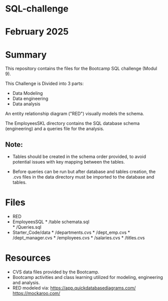 # SQL-challenge
# February 2025

# Summary
This repository contains the files for the Bootcamp SQL challenge (Modul 9).

This Challenge is Divided into 3 parts:

  *  Data Modeling
  *  Data engineering
  *  Data analysis

An entity relationship diagram ("RED") visually models the schema.

The EmployeesSKL directory contains the SQL database schema (engineering) and a queries file for the analysis.

## Note:
  *  Tables should be created in the schema order provided, to avoid potential issues with key mapping between the tables.

  *  Before queries can be run but after database and tables creation, the .cvs files in the data directory must be imported to the database and tables.

  # Files
  *  RED
  *  EmployeesSQL
    * /table schemata.sql  
    * /Queries.sql  
  *  Starter_Code/data
    * /departments.cvs
    * /dept_emp.cvs
    * /dept_manager.cvs
    * /employees.cvs
    * /salaries.cvs
    * /titles.cvs

  # Resources
  *  CVS data files provided by the Bootcamp.
  *  Bootcamp activities and class learning utilized for modeling, engineering and analysis.
  *  RED modeled via:
    https://app.quickdatabasediagrams.com/
    https://mockaroo.com/  






